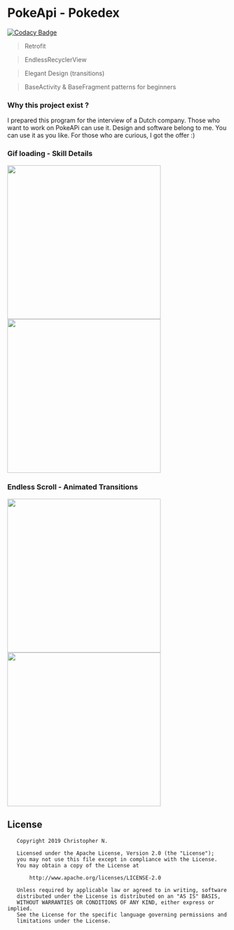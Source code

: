 # PokeApi - Pokedex

[![Codacy Badge](https://api.codacy.com/project/badge/Grade/322cf0f12714442f9075d28ded82058d)](https://www.codacy.com?utm_source=github.com&amp;utm_medium=referral&amp;utm_content=AsynctaskCoffee/PokeApi-pokedex&amp;utm_campaign=Badge_Grade)

> Retrofit

> EndlessRecyclerView

> Elegant Design (transitions)

> BaseActivity & BaseFragment patterns for beginners

### Why this project exist ?

I prepared this program for the interview of a Dutch company. Those who want to work on PokeAPi can use it. Design and software belong to me. You can use it as you like. For those who are curious, I got the offer :)

### Gif loading                     -                       Skill Details

<img src="previews/loading_screen.gif" width="350">  <img src="previews/details.gif" width="350">


### Endless Scroll                  -                       Animated Transitions

<img src="previews/endlessrecycler.gif" width="350">  <img src="previews/transisitons.gif" width="350">

## License

```
   Copyright 2019 Christopher N.

   Licensed under the Apache License, Version 2.0 (the "License");
   you may not use this file except in compliance with the License.
   You may obtain a copy of the License at

       http://www.apache.org/licenses/LICENSE-2.0

   Unless required by applicable law or agreed to in writing, software
   distributed under the License is distributed on an "AS IS" BASIS,
   WITHOUT WARRANTIES OR CONDITIONS OF ANY KIND, either express or implied.
   See the License for the specific language governing permissions and
   limitations under the License.
```
